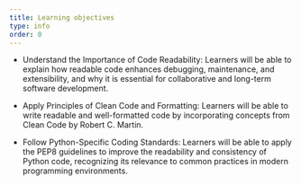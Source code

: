 ```yaml
---
title: Learning objectives
type: info
order: 0
---
```


- Understand the Importance of Code Readability: Learners will be able to explain how readable code enhances debugging, maintenance, and extensibility, and why it is essential for collaborative and long-term software development.

- Apply Principles of Clean Code and Formatting: Learners will be able to write readable and well-formatted code by incorporating concepts from Clean Code by Robert C. Martin.

- Follow Python-Specific Coding Standards: Learners will be able to apply the PEP8 guidelines to improve the readability and consistency of Python code, recognizing its relevance to common practices in modern programming environments.
